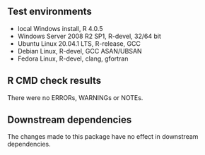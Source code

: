 ## Test environments
* local Windows install, R 4.0.5
* Windows Server 2008 R2 SP1, R-devel, 32/64 bit
* Ubuntu Linux 20.04.1 LTS, R-release, GCC
* Debian Linux, R-devel, GCC ASAN/UBSAN
*	Fedora Linux, R-devel, clang, gfortran

## R CMD check results
There were no ERRORs, WARNINGs or NOTEs.

## Downstream dependencies
The changes made to this package have no effect in downstream dependencies.
